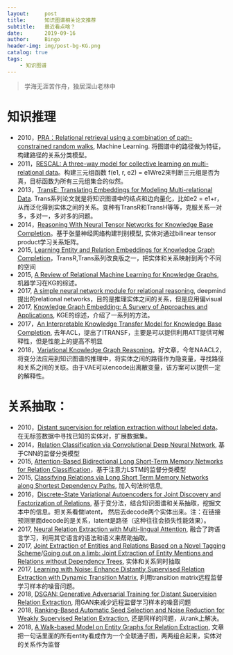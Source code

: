 ```yaml
---
layout:     post
title:      知识图谱相关论文推荐
subtitle:   最近看点啥？
date:       2019-09-16
author:     Bingo
header-img: img/post-bg-KG.png
catalog: true
tags:
    - 知识图谱
---
```


> 学海无涯苦作舟，独居深山老林中

# 知识推理
- 2010，[PRA：Relational retrieval using a combination of path-constrained random walks](https://www.cs.cmu.edu/~wcohen/postscript/ecml-2010-ni.pdf), Machine Learning. 将图谱中的路径做为特征，构建路径的关系分类模型。
- 2011，[RESCAL: A three-way model for collective learning on multi-relational data](http://www.icml-2011.org/papers/438_icmlpaper.pdf)。构建三元组函数 f(e1, r, e2) = e1Wre2来判断三元组是否为真，目标函数为所有三元组集合的似然。
- 2013，[TransE: Translating Embeddings for Modeling Multi-relational Data](http://papers.nips.cc/paper/5071-translating-embeddings-for-modeling-multi-relational-data.pdf). Trans系列论文就是将知识图谱中的结点和边向量化，比如e2 = e1+r，从而泛化得到实体之间的关系。变种有TransR和TransH等等，克服关系一对多，多对一，多对多的问题。
- 2014，[Reasoning With Neural Tensor Networks for Knowledge Base Completion](https://nlp.stanford.edu/pubs/SocherChenManningNg_NIPS2013.pdf)。基于张量神经网络构建判别模型, 实体对通过bilinear tensor product学习关系矩阵。
- 2015, [Learning Entity and Relation Embeddings for Knowledge Graph Completion](https://www.aaai.org/ocs/index.php/AAAI/AAAI15/paper/viewFile/9571/9523)，TransR,Trans系列改良版之一，把实体和关系映射到两个不同的空间
- 2015, [A Review of Relational Machine Learning for Knowledge Graphs](https://arxiv.org/pdf/1503.00759), 机器学习在KG的综述。
- 2017, [A simple neural network module for relational reasoning](https://pdfs.semanticscholar.org/b735/5be90cbe1d59e128e155c9a4f0be2ef20990.pdf), deepmind 提出的relational networks，目的是推理实体之间的关系，但是应用偏visual
- 2017, [Knowledge Graph Embedding: A Survery of Approaches and Applications](https://persagen.com/files/misc/Wang2017Knowledge.pdf), KGE的综述，介绍了一系列的方法。
- 2017，[An Interpretable Knowledge Transfer Model for Knowledge Base Completion](https://www.semanticscholar.org/paper/An-Interpretable-Knowledge-Transfer-Model-for-Base-Xie-Ma/226756461524d661c566812694a648ff7aad02cb), 去年ACL，提出了ITRANSF，主要是可以提供利用ATT提供可解释性，但是性能上的提高不明显
- 2018，[Variational Knowledge Graph Reasoning](https://www.aclweb.org/anthology/N18-1165)。好文章，今年NAACL2， 将变分法应用到知识图谱的推理中，将实体之间的路径作为隐变量，寻找路径和关系之间的关联。由于VAE可以encode出离散变量，该方案可以提供一定的解释性。

# 关系抽取：
- 2010，[Distant supervision for relation extraction without labeled data](https://aclweb.org/anthology/P09-1113)。在无标签数据中寻找已知的实体对，扩展数据集。
- 2014，[Relation Classification via Convolutional Deep Neural Network](https://aclweb.org/anthology/C14-1220), 基于CNN的监督分类模型
- 2015, [Attention-Based Bidirectional Long Short-Term Memory Networks for Relation Classification](https://www.aclweb.org/anthology/P16-2034)，基于注意力LSTM的监督分类模型
- 2015, [Classifying Relations via Long Short Term Memory Networks along Shortest Dependency Paths](https://aclweb.org/anthology/D15-1206), 加入句法树信息,
- 2016，[Discrete-State Variational Autoencoders for Joint Discovery and Factorization of Relations](http://ivan-titov.org/papers/tacl16diego.pdf), 基于变分法，结合知识图谱和关系抽取，挖掘文本中的信息。把关系看做latent， 然后去decode两个实体出来。注：在链接预测里面decode的是关系，latent是路径（这种往往会损失性能效果）。
- 2017, [Neural Relation Extraction with Multi-lingual Attention](http://nlp.csai.tsinghua.edu.cn/~lyk/publications/acl2017_mnre.pdf), 融合了跨语言学习，利用其它语言的语法和语义来帮助抽取。
- 2017, [Joint Extraction of Entities and Relations Based on a Novel Tagging Scheme](https://www.ijcai.org/proceedings/2018/0620.pdf)/[Going out on a limb: Joint Extraction of Entity Mentions and Relations without Dependency Trees](https://pdfs.semanticscholar.org/bbbd/45338fbd85b0bacf23918bb77107f4cfb69e.pdf), 实体和关系同时抽取
- 2017, [Learning with Noise: Enhance Distantly Supervised Relation Extraction with Dynamic Transition Matrix](http://www.lancaster.ac.uk/staff/wangz3/publications/acl17.pdf), 利用transition matrix远程监督学习样本的噪音问题。
- 2018, [DSGAN: Generative Adversarial Training for Distant Supervision Relation Extraction](https://www.aclweb.org/anthology/P18-1046), 用GAN来减少远程监督学习样本的噪音问题
- 2018, [Ranking-Based Automatic Seed Selection and Noise Reduction for Weakly Supervised Relation Extraction](https://www.aclweb.org/anthology/P18-2015), 还是同样的问题，从rank上解决。
- 2018, [A Walk-based Model on Entity Graphs for Relation Extraction](https://www.aclweb.org/anthology/P18-2014), 文章把一句话里面的所有entity看成作为一个全联通子图，两两组合起来，实体对的关系作为监督